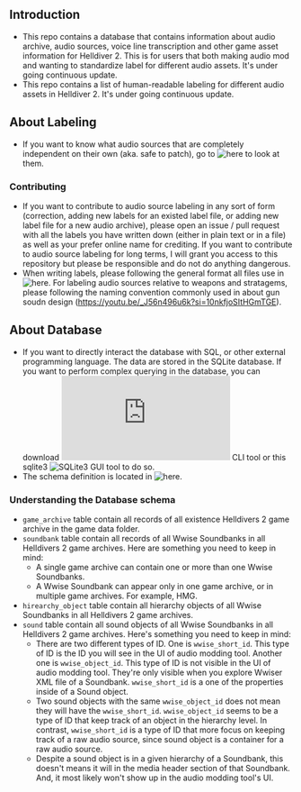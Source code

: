 ## Introduction

- This repo contains a database that contains information about audio archive, 
audio sources, voice line transcription and other game asset information for 
Helldiver 2. This is for users that both making audio mod and wanting to 
standardize label for different audio assets. It's under going continuous update.
- This repo contains a list of human-readable labeling for different audio 
assets in Helldiver 2. It's under going continuous update.

## About Labeling

- If you want to know what audio sources that are completely independent on 
their own (aka. safe to patch), go to 
![here](https://github.com/Dekr0/hd2_audio_db/tree/main/label) to look at them.

### Contributing

- If you want to contribute to audio source labeling in any sort of form (correction, 
adding new labels for an existed label file, or adding new label file for a new 
audio archive), please open an issue / pull request with all the labels you have 
written down (either in plain text or in a file) as well as your prefer online name 
for crediting. If you want to contribute to audio source labeling for long terms, 
I will grant you access to this repository but please be responsible and do not 
do anything dangerous.
- When writing labels, please following the general format all files use in 
![here](https://github.com/Dekr0/hd2_audio_db/tree/main/label). For labeling audio 
sources relative to weapons and stratagems, please following the naming convention 
commonly used in about gun soudn design (https://youtu.be/_J56n496u6k?si=10nkfjoSItHGmTGE).

## About Database

- If you want to directly interact the database with SQL, or other external 
programming language. The data are stored in the SQLite database. If you want to 
perform complex querying in the database, you can download 
![sqlite3](https://www.sqlite.org/download.html) CLI tool or this sqlite3 
![SQLite3 GUI tool](https://sqlitebrowser.org/) to do so.
- The schema definition is located in 
![here](https://github.com/Dekr0/hd2_audio_db/tree/main/sql/schema).

### Understanding the Database schema

- `game_archive` table contain all records of all existence Helldivers 2 game 
archive in the game data folder.
- `soundbank` table contain all records of all Wwise Soundbanks in all Helldivers
 2 game archives. Here are something you need to keep in mind:
    - A single game archive can contain one or more than one Wwise Soundbanks. 
    - A Wwise Soundbank can appear only in one game archive, or in multiple game 
    archives. For example, HMG.
- `hirearchy_object` table contain all hierarchy objects of all Wwise Soundbanks 
in all Helldivers 2 game archives.
- `sound` table contain all sound objects of all Wwise Soundbanks in all 
Helldivers 2 game archives. Here's something you need to keep in mind:
    - There are two different types of ID. One is `wwise_short_id`. This type of 
    ID is the ID you will see in the UI of audio modding tool. Another one is 
    `wwise_object_id`. This type of ID is not visible in the UI of audio modding 
    tool. They're only visible when you explore Wwiser XML file of a Soundbank. 
    `wwise_short_id` is a one of the properties inside of a Sound object.
    - Two sound objects with the same `wwise_object_id` does not mean they will 
    have the `wwise_short_id`. `wwise_object_id` seems to be a type of ID that 
    keep track of an object in the hierarchy level. In contrast, 
    `wwise_short_id` is a type of ID that more focus on keeping track of a raw 
    audio source, since sound object is a container for a raw audio source.
    - Despite a sound object is in a given hierarchy of a Soundbank, this doesn't 
    means it will in the media header section of that Soundbank. And, it most 
    likely won't show up in the audio modding tool's UI.
